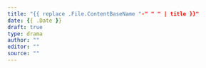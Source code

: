 ```yaml
---
title: "{{ replace .File.ContentBaseName "-" " " | title }}"
date: {{ .Date }}
draft: true
type: drama
author: ""
editor: ""
source: ""
---
```

